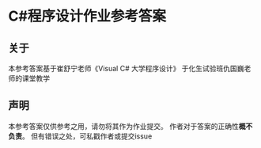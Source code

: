 # C#程序设计作业参考答案

## 关于

本参考答案基于崔舒宁老师《Visual C# 大学程序设计》
于化生试验班仇国巍老师的课堂教学

## 声明

本参考答案仅供参考之用，请勿将其作为作业提交。
作者对于答案的正确性**概不负责**。
但有错误之处，可私戳作者或提交issue
